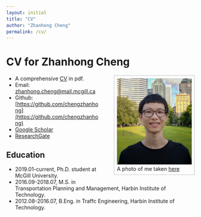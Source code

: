 ```yaml
---
layout: initial
title: "CV"
author: "Zhanhong Cheng"
permalink: /cv/
---
```

# CV for Zhanhong Cheng

<figure style="float:right;margin-top:0;margin-left:10;margin-right:0;border:thin silver solid;padding: 0.5em;">
  <img src="../assets/images/zhanhong.jpg" width="200" alt="My portrait"/>
  <figcaption>A photo of me taken <a href="https://goo.gl/maps/55mTwwm9Pfy7hUMZ6" target="_blank">here</a></figcaption>
</figure>

- A comprehensive [CV](../assets/files/CV.pdf) in pdf.
- Email: [zhanhong.cheng@mail.mcgill.ca](mailto:zhanhong.cheng@mail.mcgill.ca)
- Github: [https://github.com/chengzhanhong](https://github.com/chengzhanhong)
- [Google Scholar](https://scholar.google.com/citations?user=YhrxIBAAAAAJ&hl=en)
- [ResearchGate](https://www.researchgate.net/profile/Zhanhong_Cheng2)

## Education
- 2019.01-current, Ph.D. student at McGill University.
- 2016.09-2018.07, M.S. in Transportation Planning and Management, Harbin Institute of Technology.
- 2012.08-2016.07, B.Eng. in Traffc Engineering, Harbin Institute of Technology.

